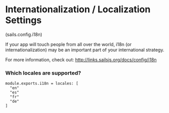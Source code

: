 
# Internationalization / Localization Settings

(sails.config.i18n)

If your app will touch people from all over the world, i18n (or internationalization)
may be an important part of your international strategy.


For more information, check out:
http://links.sailsjs.org/docs/config/i18n

### Which locales are supported?

    module.exports.i18n = locales: [
      "en"
      "es"
      "fr"
      "de"
    ]
